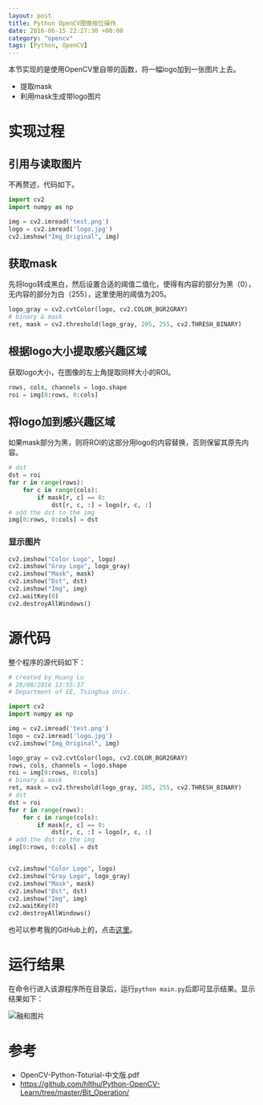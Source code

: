 ```yaml
---
layout: post
title: Python OpenCV图像按位操作
date: 2016-06-15 22:27:30 +08:00
category: "opencv"
tags: [Python, OpenCV]
---
```




本节实现的是使用OpenCV里自带的函数，将一幅logo加到一张图片上去。

- 提取mask
- 利用mask生成带logo图片


# 实现过程

## 引用与读取图片
不再赘述，代码如下。

``` python
import cv2
import numpy as np

img = cv2.imread('test.png')
logo = cv2.imread('logo.jpg')
cv2.imshow("Img_Original", img)
```

## 获取mask
先将logo转成黑白，然后设置合适的阈值二值化，使得有内容的部分为黑（0），无内容的部分为白（255），这里使用的阈值为205。

```python
logo_gray = cv2.cvtColor(logo, cv2.COLOR_BGR2GRAY)
# binary & mask
ret, mask = cv2.threshold(logo_gray, 205, 255, cv2.THRESH_BINARY)
```

## 根据logo大小提取感兴趣区域
获取logo大小，在图像的左上角提取同样大小的ROI。

```python
rows, cols, channels = logo.shape
roi = img[0:rows, 0:cols]
```

## 将logo加到感兴趣区域
如果mask部分为黑，则将ROI的这部分用logo的内容替换，否则保留其原先内容。

```python
# dst
dst = roi
for r in range(rows):
	for c in range(cols):
		if mask[r, c] == 0:
			dst[r, c, :] = logo[r, c, :]
# add the dst to the img
img[0:rows, 0:cols] = dst
```

### 显示图片

```python
cv2.imshow("Color Logo", logo)
cv2.imshow("Gray Logo", logo_gray)
cv2.imshow("Mask", mask)
cv2.imshow("Dst", dst)
cv2.imshow("Img", img)
cv2.waitKey(0)
cv2.destroyAllWindows()
```


# 源代码
整个程序的源代码如下：

```python
# created by Huang Lu
# 28/08/2016 13:55:37    
# Department of EE, Tsinghua Univ.

import cv2
import numpy as np

img = cv2.imread('test.png')
logo = cv2.imread('logo.jpg')
cv2.imshow("Img_Original", img)

logo_gray = cv2.cvtColor(logo, cv2.COLOR_BGR2GRAY)
rows, cols, channels = logo.shape
roi = img[0:rows, 0:cols]
# binary & mask
ret, mask = cv2.threshold(logo_gray, 205, 255, cv2.THRESH_BINARY)
# dst
dst = roi
for r in range(rows):
	for c in range(cols):
		if mask[r, c] == 0:
			dst[r, c, :] = logo[r, c, :]
# add the dst to the img
img[0:rows, 0:cols] = dst


cv2.imshow("Color Logo", logo)
cv2.imshow("Gray Logo", logo_gray)
cv2.imshow("Mask", mask)
cv2.imshow("Dst", dst)
cv2.imshow("Img", img)
cv2.waitKey(0)
cv2.destroyAllWindows()
```
也可以参考我的GitHub上的，点击[这里](https://github.com/hlthu/Python-OpenCV-Learn/tree/master/Bit_Operation/)。

# 运行结果
在命令行进入该源程序所在目录后，运行`python main.py`后即可显示结果。显示结果如下：

![融和图片](https://raw.githubusercontent.com/hlthu/Python-OpenCV-Learn/master/Bit_Operation/Screenshot.png)


# 参考
- OpenCV-Python-Toturial-中文版.pdf
- https://github.com/hlthu/Python-OpenCV-Learn/tree/master/Bit_Operation/
